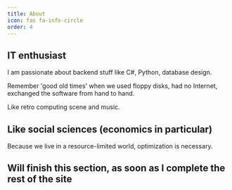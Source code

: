 ```yaml
---
title: About
icon: fas fa-info-circle
order: 4
---
```


## IT enthusiast
I am passionate about backend stuff like C#, Python, database design.

Remember 'good old times' when we used floppy disks, had no Internet, exchanged the software from hand to hand.

Like retro computing scene and music.

## Like social sciences (economics in particular)
Because we live in a resource-limited world, optimization is necessary. 

## Will finish this section, as soon as I complete the rest of the site


